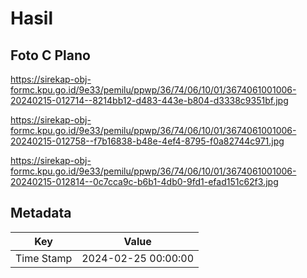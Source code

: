 # Hasil

## Foto C Plano

https://sirekap-obj-formc.kpu.go.id/9e33/pemilu/ppwp/36/74/06/10/01/3674061001006-20240215-012714--8214bb12-d483-443e-b804-d3338c9351bf.jpg

https://sirekap-obj-formc.kpu.go.id/9e33/pemilu/ppwp/36/74/06/10/01/3674061001006-20240215-012758--f7b16838-b48e-4ef4-8795-f0a82744c971.jpg

https://sirekap-obj-formc.kpu.go.id/9e33/pemilu/ppwp/36/74/06/10/01/3674061001006-20240215-012814--0c7cca9c-b6b1-4db0-9fd1-efad151c62f3.jpg


## Metadata

| Key        | Value               |
| ---------- | ------------------- |
| Time Stamp | 2024-02-25 00:00:00 |



